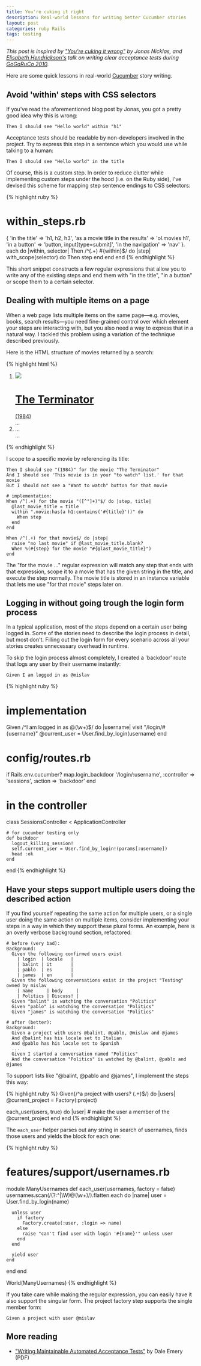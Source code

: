 ```yaml
---
title: You're cuking it right
description: Real-world lessons for writing better Cucumber stories
layout: post
categories: ruby Rails
tags: testing
---
```


<i>This post is inspired by ["You're cuking it wrong"][wrong] by Jonas Nicklas, and [Elisabeth Hendrickson's][testobsessed] talk on writing clear acceptance tests during [GoGaRuCo&nbsp;2010][gogaruco].</i>

Here are some quick lessons in real-world [Cucumber][] story writing.

## Avoid 'within' steps with CSS selectors

If you've read the aforementioned blog post by Jonas, you got a pretty good idea why this is wrong:

    Then I should see "Hello world" within "h1"

Acceptance tests should be readable by non-developers involved in the project. Try to express this step in a sentence which you would use while talking to a human:

    Then I should see "Hello world" in the title

Of course, this is a custom step. In order to reduce clutter while implementing custom steps under the hood (i.e. on the Ruby side), I've devised this scheme for mapping step sentence endings to CSS selectors:

{% highlight ruby %}
# within_steps.rb
{
  'in the title' => 'h1, h2, h3',
  'as a movie title in the results' => 'ol.movies h1',
  'in a button' => 'button, input[type=submit]',
  'in the navigation' => 'nav'
}.
each do |within, selector|
  Then /^(.+) #{within}$/ do |step|
    with_scope(selector) do
      Then step
    end
  end
end
{% endhighlight %}

This short snippet constructs a few regular expressions that allow you to write any of the existing steps and end them with "in the title", "in a button" or scope them to a certain selector.

## Dealing with multiple items on a page

When a web page lists multiple items on the same page—e.g. movies, books, search results—you need fine-grained control over which element your steps are interacting with, but you also need a way to express that in a natural way. I tackled this problem using a variation of the technique described previously.

Here is the HTML structure of movies returned by a search:

{% highlight html %}
<ol class="movies">
  <li class="movie">
    <a href="...">
      <img src="...">
      <h1>The Terminator</h1>
      <span class="year">(<time>1984</time>)</span>
    </a>
    <aside>...</aside>
  </li>
  
  <li class="movie">...</li>
  ...
</ol>
{% endhighlight %}

I scope to a specific movie by referencing its title:

    Then I should see "(1984)" for the movie "The Terminator"
    And I should see 'This movie is in your "to watch" list.' for that movie
    But I should not see a "Want to watch" button for that movie

    # implementation:
    When /^(.+) for the movie "([^"]+)"$/ do |step, title|
      @last_movie_title = title
      within ".movie:has(a h1:contains('#{title}'))" do
        When step
      end
    end

    When /^(.+) for that movie$/ do |step|
      raise "no last movie" if @last_movie_title.blank?
      When %(#{step} for the movie "#{@last_movie_title}")
    end

The "for the movie …" regular expression will match any step that ends with that expression, scope it to a movie that has the given string in the title, and execute the step normally. The movie title is stored in an instance variable that lets me use "for that movie" steps later on.

## Logging in without going trough the login form process

In a typical application, most of the steps depend on a certain user being logged in. Some of the stories need to describe the login process in detail, but most don't. Filling out the login form for every scenario across all your stories creates unnecessary overhead in runtime.

To skip the login process almost completely, I created a 'backdoor' route that logs any user by their username instantly:

    Given I am logged in as @mislav

{% highlight ruby %}
  # implementation
  Given /^I am logged in as @(\w+)$/ do |username|
    visit "/login/#{username}"
    @current_user = User.find_by_login(username)
  end

  # config/routes.rb
  if Rails.env.cucumber?
    map.login_backdoor '/login/:username',
      :controller => 'sessions', :action => 'backdoor'
  end

  # in the controller
  class SessionsController < ApplicationController

    # for cucumber testing only
    def backdoor
      logout_killing_session!
      self.current_user = User.find_by_login!(params[:username])
      head :ok
    end

  end
{% endhighlight %}

## Have your steps support multiple users doing the described action

If you find yourself repeating the same action for multiple users, or a single user doing the same action on multiple items, consider implementing your steps in a way in which they support these plural forms. An example, here is an overly verbose background section, refactored:

    # before (very bad):
    Background: 
      Given the following confirmed users exist
        | login  | locale   |
        | balint | it       |
        | pablo  | es       |
        | james  | en       |
      Given the following conversations exist in the project "Testing" owned by mislav
        | name     | body     |
        | Politics | Discuss! |
      Given "balint" is watching the conversation "Politics"
      Given "pablo" is watching the conversation "Politics"
      Given "james" is watching the conversation "Politics"

    # after (better):
    Background: 
      Given a project with users @balint, @pablo, @mislav and @james
      And @balint has his locale set to Italian
      And @pablo has his locale set to Spanish
      ...
      Given I started a conversation named "Politics"
      And the conversation "Politics" is watched by @balint, @pablo and @james

To support lists like "@balint, @pablo and @james", I implement the steps this way:

{% highlight ruby %}
Given(/^a project with users? (.+)$/) do |users|
  @current_project = Factory(:project)

  each_user(users, true) do |user|
    # make the user a member of the @current_project
  end
end
{% endhighlight %}

The `each_user` helper parses out any string in search of usernames, finds those users and yields the block for each one:

{% highlight ruby %}
# features/support/usernames.rb
module ManyUsernames
  def each_user(usernames, factory = false)
    usernames.scan(/(?:^|\W)@(\w+)/).flatten.each do |name|
      user = User.find_by_login(name)
  
      unless user
        if factory
          Factory.create(:user, :login => name)
        else
          raise "can't find user with login '#{name}'" unless user
        end
      end
  
      yield user
    end
  end
end

World(ManyUsernames)
{% endhighlight %}

If you take care while making the regular expression, you can easily have it also support the singular form. The project factory step supports the single member form:

    Given a project with user @mislav

## More reading

* ["Writing Maintainable Automated Acceptance Tests"][dale] by Dale Emery (PDF)

[wrong]: http://elabs.se/blog/15-you-re-cuking-it-wrong
[gogaruco]: http://gogaruco.com/ "Golden Gate Ruby Conference"
[testobsessed]: http://testobsessed.com/ "Elisabeth Hendrickson's thoughts on Agile, Testing, and Agile Testing."
[cucumber]: http://cukes.info/
[dale]: http://dhemery.com/pdf/writing_maintainable_automated_acceptance_tests.pdf
